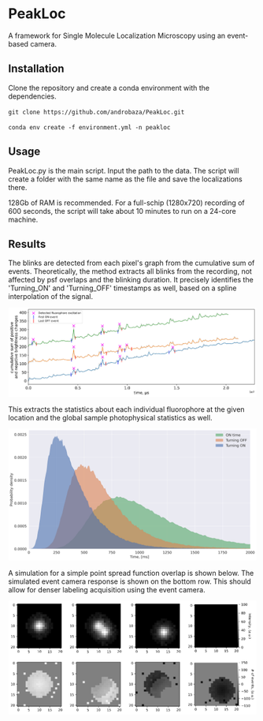 # PeakLoc
A framework for Single Molecule Localization Microscopy using an event-based camera.

## Installation
Clone the repository and create a conda environment with the dependencies.

`git clone https://github.com/androbaza/PeakLoc.git`

`conda env create -f environment.yml -n peakloc`

## Usage

PeakLoc.py is the main script. Input the path to the data. The script will create a folder with the same name as the file and save the localizations there. 

128Gb of RAM is recommended. For a full-schip (1280x720) recording of 600 seconds, the script will take about 10 minutes to run on a 24-core machine.

## Results

The blinks are detected from each pixel's graph from the cumulative sum of events. Theoretically, the method extracts all blinks from the recording, not affected by psf overlaps and the blinking duration. It precisely identifies the 'Turning_ON' and 'Turning_OFF' timestamps as well, based on a spline interpolation of the signal. 

![peaks](figures/roi_cumsum_on_off.png)

This extracts the statistics about each individual fluorophore at the given location and the global sample photophysical statistics as well.

![stats](figures/fluorophore_time_statisctics_background.png)

A simulation for a simple point spread function overlap is shown below. The simulated event camera response is shown on the bottom row. This should allow for denser labeling acquisition using the event camera.

![sim](figures/sim.gif)

